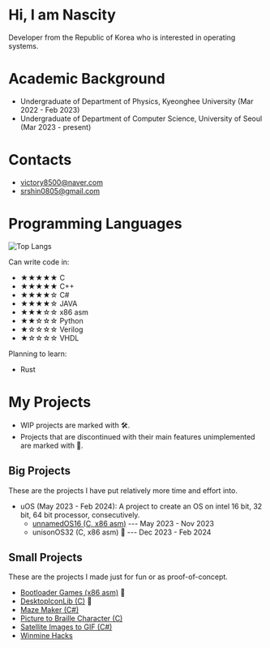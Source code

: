 # Hi, I am Nascity
Developer from the Republic of Korea who is interested in operating systems.

# Academic Background
* Undergraduate of Department of Physics, Kyeonghee University (Mar 2022 - Feb 2023)
* Undergraduate of Department of Computer Science, University of Seoul (Mar 2023 - present)

# Contacts
* victory8500@naver.com
* srshin0805@gmail.com

# Programming Languages
![Top Langs](https://github-readme-stats.vercel.app/api/top-langs/?username=nascity&size_weight=0.5&count_weight=0.5)

Can write code in:
* ★★★★★ C
* ★★★★★ C++
* ★★★★☆ C#
* ★★★★☆ JAVA
* ★★★☆☆ x86 asm
* ★★☆☆☆ Python
* ★☆☆☆☆ Verilog
* ★☆☆☆☆ VHDL

Planning to learn:
* Rust

# My Projects
* WIP projects are marked with 🛠️.
* Projects that are discontinued with their main features unimplemented are marked with 🛑.

## Big Projects
These are the projects I have put relatively more time and effort into.
* uOS (May 2023 - Feb 2024): A project to create an OS on intel 16 bit, 32 bit, 64 bit processor, consecutively.
  * [unnamedOS16 (C, x86 asm)](https://github.com/Nascity/unnamedOS16) --- May 2023 - Nov 2023
  * unisonOS32 (C, x86 asm) 🛑 --- Dec 2023 - Feb 2024

## Small Projects
These are the projects I made just for fun or as proof-of-concept.
* [Bootloader Games (x86 asm)](https://github.com/Nascity/Bootloader-Games) 🛑
* [DesktopIconLib (C)](https://github.com/Nascity/DesktopIconLib) 🛑
* [Maze Maker (C#)](https://github.com/Nascity/Maze-Maker)
* [Picture to Braille Character (C)](https://github.com/Nascity/Picture-to-Braille-Character)
* [Satellite Images to GIF (C#)](https://github.com/Nascity/Satellite-Images-to-GIF)
* [Winmine Hacks](https://github.com/Nascity/Winmine-Hack)
